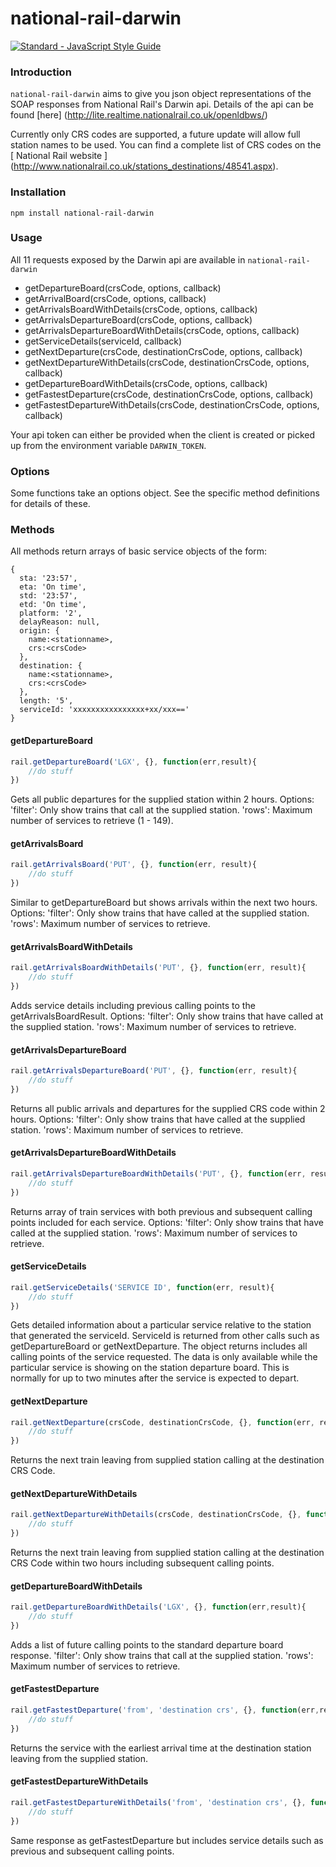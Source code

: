 # national-rail-darwin

[![Standard - JavaScript Style Guide](https://img.shields.io/badge/code%20style-standard-brightgreen.svg)](http://standardjs.com/)

### Introduction

`national-rail-darwin` aims to give you json object representations of the SOAP responses from National Rail's Darwin api. Details of the api can be found [here] (http://lite.realtime.nationalrail.co.uk/openldbws/)

Currently only CRS codes are supported, a future update will allow full station names to be used. You can find a complete list of CRS codes on the [ National Rail website ] (http://www.nationalrail.co.uk/stations_destinations/48541.aspx).

### Installation

```
npm install national-rail-darwin
```

### Usage

All 11 requests exposed by the Darwin api are available in `national-rail-darwin`
- getDepartureBoard(crsCode, options, callback)
- getArrivalBoard(crsCode, options, callback)
- getArrivalsBoardWithDetails(crsCode, options, callback)
- getArrivalsDepartureBoard(crsCode, options, callback)
- getArrivalsDepartureBoardWithDetails(crsCode, options, callback)
- getServiceDetails(serviceId, callback)
- getNextDeparture(crsCode, destinationCrsCode, options, callback) 
- getNextDepartureWithDetails(crsCode, destinationCrsCode, options, callback) 
- getDepartureBoardWithDetails(crsCode, options, callback)
- getFastestDeparture(crsCode, destinationCrsCode, options, callback)
- getFastestDepartureWithDetails(crsCode, destinationCrsCode, options, callback)

Your api token can either be provided when the client is created or picked up from the environment variable `DARWIN_TOKEN`.

### Options

Some functions take an options object. See the specific method definitions for details of these.

### Methods

All methods return arrays of basic service objects of the form:
```
{ 
  sta: '23:57',
  eta: 'On time',
  std: '23:57',
  etd: 'On time',
  platform: '2',
  delayReason: null,
  origin: {
    name:<stationname>,
    crs:<crsCode>
  },
  destination: {    
    name:<stationname>,
    crs:<crsCode>
  },
  length: '5',
  serviceId: 'xxxxxxxxxxxxxxxx+xx/xxx=='
}
```       

#### getDepartureBoard
```javascript
rail.getDepartureBoard('LGX', {}, function(err,result){
    //do stuff
})
```

Gets all public departures for the supplied station within 2 hours.
Options:
'filter': Only show trains that call at the supplied station.
'rows': Maximum number of services to retrieve (1 - 149).

#### getArrivalsBoard

```javascript
rail.getArrivalsBoard('PUT', {}, function(err, result){
    //do stuff
})
```

Similar to getDepartureBoard but shows arrivals within the next two hours.
Options:
'filter': Only show trains that have called at the supplied station.
'rows': Maximum number of services to retrieve.

#### getArrivalsBoardWithDetails

```javascript
rail.getArrivalsBoardWithDetails('PUT', {}, function(err, result){
    //do stuff
})
```
Adds service details including previous calling points to the getArrivalsBoardResult.
Options:
'filter': Only show trains that have called at the supplied station.
'rows': Maximum number of services to retrieve.

#### getArrivalsDepartureBoard

```javascript
rail.getArrivalsDepartureBoard('PUT', {}, function(err, result){
    //do stuff
})
```
Returns all public arrivals and departures for the supplied CRS code within 2 hours.
Options:
'filter': Only show trains that have called at the supplied station.
'rows': Maximum number of services to retrieve.

#### getArrivalsDepartureBoardWithDetails

```javascript
rail.getArrivalsDepartureBoardWithDetails('PUT', {}, function(err, result){
    //do stuff
})
```
Returns array of train services with both previous and subsequent calling points included for each service.
Options:
'filter': Only show trains that have called at the supplied station.
'rows': Maximum number of services to retrieve.

#### getServiceDetails
```javascript
rail.getServiceDetails('SERVICE ID', function(err, result){
    //do stuff
})
```

Gets detailed information about a particular service relative to the station that generated the serviceId. ServiceId is returned from other calls such as getDepartureBoard or getNextDeparture. The object returns includes all calling points of the service requested. The data is only available while the particular service is showing on the station departure board. This is normally for up to two minutes after the service is expected to depart.

#### getNextDeparture
```javascript
rail.getNextDeparture(crsCode, destinationCrsCode, {}, function(err, result){
    //do stuff
})
```
Returns the next train leaving from supplied station calling at the destination CRS Code.

#### getNextDepartureWithDetails
```javascript
rail.getNextDepartureWithDetails(crsCode, destinationCrsCode, {}, function(err, result){
    //do stuff
})
```
Returns the next train leaving from supplied station calling at the destination CRS Code within two hours including subsequent calling points.

#### getDepartureBoardWithDetails
```javascript
rail.getDepartureBoardWithDetails('LGX', {}, function(err,result){
    //do stuff
})
```
Adds a list of future calling points to the standard departure board response.
'filter': Only show trains that call at the supplied station.
'rows': Maximum number of services to retrieve.

#### getFastestDeparture
```javascript
rail.getFastestDeparture('from', 'destination crs', {}, function(err,result){
    //do stuff
})
```
Returns the service with the earliest arrival time at the destination station leaving from the supplied station.

#### getFastestDepartureWithDetails
```javascript
rail.getFastestDepartureWithDetails('from', 'destination crs', {}, function(err,result){
    //do stuff
})
```
Same response as getFastestDeparture but includes service details such as previous and subsequent calling points.
